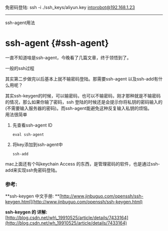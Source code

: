 免密码登陆: ssh -i ./ssh\_keys/aliyun.key intorobot@192.168.1.23

---

ssh-agent用法

# ssh-agent {#ssh-agent}

一直不知道啥是ssh-agent，今晚看了几篇文章，终于领悟到了。

一般的ssh过程

其实第二步做完以后基本上就不输密码登陆。那需要ssh-agent 以及ssh-add有什么用呢？

其实ssh-keygen的时候，可以输密码，也可以不输密码，刚才那种就是不输密码的情况，那么如果你输了密码，ssh 登陆的时候还是会提示你将私钥的密码输入的\(不需要输入服务器的密码\)。而ssh-agent能避免这种反复输入私钥的烦恼。  
用法很简单

1. 先查看ssh-agent ID

   ```
   eval ssh-agent
   ```

2. 将key添加到ssh-agent中

   ```
   ssh-add
   ```


mac上面还有个叫keychain Access 的东西，是管理密码的软件，也是通过ssh-add来实现ssh免密码登陆。

### 参考:

**ssh-keygen 中文手册: **[http://www.jinbuguo.com/openssh/ssh-keygen.html](http://www.jinbuguo.com/openssh/ssh-keygen.html)

**ssh-keygen 的 详解:** [http://blog.csdn.net/wh\_19910525/article/details/7433164](http://blog.csdn.net/wh_19910525/article/details/7433164)

